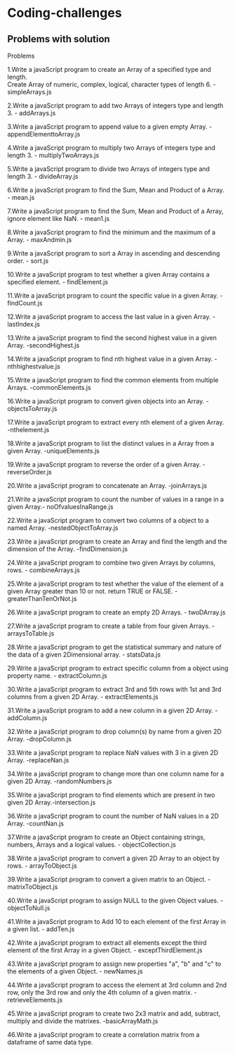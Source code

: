 # Coding-challenges

## Problems with solution

Problems

1.Write a javaScript program to create an Array of a specified type and length.  
Create Array of numeric, complex, logical, character types of length 6. - simpleArrays.js

2.Write a javaScript program to add two Arrays of integers type and length 3. - addArrays.js

3.Write a javaScript program to append value to a given empty Array. - appendElementtoArray.js

4.Write a javaScript program to multiply two Arrays of integers type and length 3. - multiplyTwoArrays.js

5.Write a javaScript program to divide two Arrays of integers type and length 3. - divideArray.js

6.Write a javaScript program to find the Sum, Mean and Product of a Array. - mean.js

7.Write a javaScript program to find the Sum, Mean and Product of a Array, ignore element like NaN. - mean1.js

8.Write a javaScript program to find the minimum and the maximum of a Array. - maxAndmin.js

9.Write a javaScript program to sort a Array in ascending and descending order. - sort.js

10.Write a javaScript program to test whether a given Array contains a specified element. - findElement.js

11.Write a javaScript program to count the specific value in a given Array. - findCount.js

12.Write a javaScript program to access the last value in a given Array. - lastIndex.js

13.Write a javaScript program to find the second highest value in a given Array. -secondHighest.js

14.Write a javaScript program to find nth highest value in a given Array. -nthhighestvalue.js

15.Write a javaScript program to find the common elements from multiple Arrays. -commonElements.js

16.Write a javaScript program to convert given objects into an Array. -objectsToArray.js

17.Write a javaScript program to extract every nth element of a given Array. -nthelement.js

18.Write a javaScript program to list the distinct values in a Array from a given Array. -uniqueElements.js

19.Write a javaScript program to reverse the order of a given Array. -reverseOrder.js

20.Write a javaScript program to concatenate an Array. -joinArrays.js

21.Write a javaScript program to count the number of values in a range in a given Array.- noOfvaluesInaRange.js

22.Write a javaScript program to convert two columns of a object to a named Array. -nestedObjectToArray.js

23.Write a javaScript program to create an Array and find the length and the dimension of the Array. -findDimension.js

24.Write a javaScript program to combine two given Arrays by columns, rows. - combineArrays.js

25.Write a javaScript program to test whether the value of the element of a given Array greater than 10 or not. return TRUE or FALSE. - greaterThanTenOrNot.js

26.Write a javaScript program to create an empty 2D Arrays. - twoDArray.js

27.Write a javaScript program to create a table from four given Arrays. - arraysToTable.js

28.Write a javaScript program to get the statistical summary and nature of the data of a given 2Dimensional array. - statsData.js

29.Write a javaScript program to extract specific column from a object using property name. - extractColumn.js

30.Write a javaScript program to extract 3rd and 5th rows with 1st and 3rd columns from a given 2D Array. - extractElements.js

31.Write a javaScript program to add a new column in a given 2D Array. -addColumn.js

32.Write a javaScript program to drop column(s) by name from a given 2D Array. -dropColumn.js

33.Write a javaScript program to replace NaN values with 3 in a given 2D Array. -replaceNan.js

34.Write a javaScript program to change more than one column name for a given 2D Array. -randomNumbers.js

35.Write a javaScript program to find elements which are present in two given 2D Array.-intersection.js

36.Write a javaScript program to count the number of NaN values in a 2D Array. -countNan.js

37.Write a javaScript program to create an Object containing strings, numbers, Arrays and a logical values. - objectCollection.js

38.Write a javaScript program to convert a given 2D Array to an object by rows. - arrayToObject.js

39.Write a javaScript program to convert a given matrix to an Object. - matrixToObject.js

40.Write a javaScript program to assign NULL to the given Object values. - objectToNull.js

41.Write a javaScript program to Add 10 to each element of the first Array in a given list. - addTen.js

42.Write a javaScript program to extract all elements except the third element of the first Array in a given Object. - exceptThirdElement.js

43.Write a javaScript program to assign new properties "a", "b" and "c" to the elements of a given Object. - newNames.js

44.Write a javaScript program to access the element at 3rd column and 2nd row, only the 3rd row and only the 4th column of a given matrix. - retrieveElements.js

45.Write a javaScript program to create two 2x3 matrix and add, subtract, multiply and divide the matrixes. -basicArrayMath.js

46.Write a javaScript program to create a correlation matrix from a dataframe of same data type.
